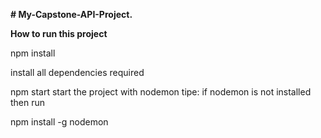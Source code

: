**# My-Capstone-API-Project.**

**How to run this project**

<a heaf="">npm install<a/>

install all dependencies required

npm start
start the project with nodemon tipe: if nodemon is not installed then run

npm install -g nodemon
